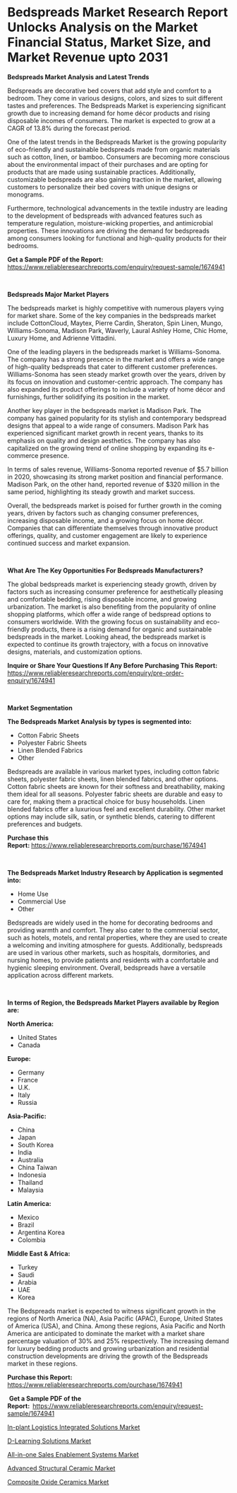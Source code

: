 <p><h1>Bedspreads Market Research Report Unlocks Analysis on the Market Financial Status, Market Size, and Market Revenue upto 2031</h1></p><p><strong>Bedspreads Market Analysis and Latest Trends</strong></p>
<p><p>Bedspreads are decorative bed covers that add style and comfort to a bedroom. They come in various designs, colors, and sizes to suit different tastes and preferences. The Bedspreads Market is experiencing significant growth due to increasing demand for home décor products and rising disposable incomes of consumers. The market is expected to grow at a CAGR of 13.8% during the forecast period.</p><p>One of the latest trends in the Bedspreads Market is the growing popularity of eco-friendly and sustainable bedspreads made from organic materials such as cotton, linen, or bamboo. Consumers are becoming more conscious about the environmental impact of their purchases and are opting for products that are made using sustainable practices. Additionally, customizable bedspreads are also gaining traction in the market, allowing customers to personalize their bed covers with unique designs or monograms.</p><p>Furthermore, technological advancements in the textile industry are leading to the development of bedspreads with advanced features such as temperature regulation, moisture-wicking properties, and antimicrobial properties. These innovations are driving the demand for bedspreads among consumers looking for functional and high-quality products for their bedrooms.</p></p>
<p><strong>Get a Sample PDF of the Report:&nbsp;</strong> <a href="https://www.reliableresearchreports.com/enquiry/request-sample/1674941">https://www.reliableresearchreports.com/enquiry/request-sample/1674941</a></p>
<p>&nbsp;</p>
<p><strong>Bedspreads Major Market Players</strong></p>
<p><p>The bedspreads market is highly competitive with numerous players vying for market share. Some of the key companies in the bedspreads market include CottonCloud, Maytex, Pierre Cardin, Sheraton, Spin Linen, Mungo, Williams-Sonoma, Madison Park, Waverly, Laural Ashley Home, Chic Home, Luxury Home, and Adrienne Vittadini.</p><p>One of the leading players in the bedspreads market is Williams-Sonoma. The company has a strong presence in the market and offers a wide range of high-quality bedspreads that cater to different customer preferences. Williams-Sonoma has seen steady market growth over the years, driven by its focus on innovation and customer-centric approach. The company has also expanded its product offerings to include a variety of home décor and furnishings, further solidifying its position in the market.</p><p>Another key player in the bedspreads market is Madison Park. The company has gained popularity for its stylish and contemporary bedspread designs that appeal to a wide range of consumers. Madison Park has experienced significant market growth in recent years, thanks to its emphasis on quality and design aesthetics. The company has also capitalized on the growing trend of online shopping by expanding its e-commerce presence.</p><p>In terms of sales revenue, Williams-Sonoma reported revenue of $5.7 billion in 2020, showcasing its strong market position and financial performance. Madison Park, on the other hand, reported revenue of $320 million in the same period, highlighting its steady growth and market success.</p><p>Overall, the bedspreads market is poised for further growth in the coming years, driven by factors such as changing consumer preferences, increasing disposable income, and a growing focus on home décor. Companies that can differentiate themselves through innovative product offerings, quality, and customer engagement are likely to experience continued success and market expansion.</p></p>
<p>&nbsp;</p>
<p><strong>What Are The Key Opportunities For Bedspreads Manufacturers?</strong></p>
<p><p>The global bedspreads market is experiencing steady growth, driven by factors such as increasing consumer preference for aesthetically pleasing and comfortable bedding, rising disposable income, and growing urbanization. The market is also benefiting from the popularity of online shopping platforms, which offer a wide range of bedspread options to consumers worldwide. With the growing focus on sustainability and eco-friendly products, there is a rising demand for organic and sustainable bedspreads in the market. Looking ahead, the bedspreads market is expected to continue its growth trajectory, with a focus on innovative designs, materials, and customization options.</p></p>
<p><strong>Inquire or Share Your Questions If Any Before Purchasing This Report:</strong> <a href="https://www.reliableresearchreports.com/enquiry/pre-order-enquiry/1674941">https://www.reliableresearchreports.com/enquiry/pre-order-enquiry/1674941</a></p>
<p>&nbsp;</p>
<p><strong>Market Segmentation</strong></p>
<p><strong>The Bedspreads Market Analysis by types is segmented into:</strong></p>
<p><ul><li>Cotton Fabric Sheets</li><li>Polyester Fabric Sheets</li><li>Linen Blended Fabrics</li><li>Other</li></ul></p>
<p><p>Bedspreads are available in various market types, including cotton fabric sheets, polyester fabric sheets, linen blended fabrics, and other options. Cotton fabric sheets are known for their softness and breathability, making them ideal for all seasons. Polyester fabric sheets are durable and easy to care for, making them a practical choice for busy households. Linen blended fabrics offer a luxurious feel and excellent durability. Other market options may include silk, satin, or synthetic blends, catering to different preferences and budgets.</p></p>
<p><strong>Purchase this Report:&nbsp;</strong><a href="https://www.reliableresearchreports.com/purchase/1674941">https://www.reliableresearchreports.com/purchase/1674941</a></p>
<p>&nbsp;</p>
<p><strong>The Bedspreads Market Industry Research by Application is segmented into:</strong></p>
<p><ul><li>Home Use</li><li>Commercial Use</li><li>Other</li></ul></p>
<p><p>Bedspreads are widely used in the home for decorating bedrooms and providing warmth and comfort. They also cater to the commercial sector, such as hotels, motels, and rental properties, where they are used to create a welcoming and inviting atmosphere for guests. Additionally, bedspreads are used in various other markets, such as hospitals, dormitories, and nursing homes, to provide patients and residents with a comfortable and hygienic sleeping environment. Overall, bedspreads have a versatile application across different markets.</p></p>
<p>&nbsp;</p>
<p><strong>In terms of Region, the Bedspreads Market Players available by Region are:</strong></p>
<p>
    <p> <strong> North America: </strong>
        <ul>
            <li>United States</li>
            <li>Canada</li>
        </ul>
        </p> 
    <p> <strong> Europe: </strong>
        <ul>
            <li>Germany</li>
            <li>France</li>
            <li>U.K.</li>
            <li>Italy</li>
            <li>Russia</li>
        </ul>
        </p> 
    <p> <strong> Asia-Pacific: </strong>
        <ul>
            <li>China</li>
            <li>Japan</li>
            <li>South Korea</li>
            <li>India</li>
            <li>Australia</li>
            <li>China Taiwan</li>
            <li>Indonesia</li>
            <li>Thailand</li>
            <li>Malaysia</li>
        </ul>
        </p> 
    <p> <strong> Latin America: </strong>
        <ul>
            <li>Mexico</li>
            <li>Brazil</li>
            <li>Argentina Korea</li>
            <li>Colombia</li>
        </ul>
        </p> 
    <p> <strong> Middle East & Africa: </strong>
        <ul>
            <li>Turkey</li>
            <li>Saudi</li>
            <li>Arabia</li>
            <li>UAE</li>
            <li>Korea</li>
        </ul>
    </p>
    </p>
<p><p>The Bedspreads market is expected to witness significant growth in the regions of North America (NA), Asia Pacific (APAC), Europe, United States of America (USA), and China. Among these regions, Asia Pacific and North America are anticipated to dominate the market with a market share percentage valuation of 30% and 25% respectively. The increasing demand for luxury bedding products and growing urbanization and residential construction developments are driving the growth of the Bedspreads market in these regions.</p></p>
<p><strong>Purchase this Report: </strong><a href="https://www.reliableresearchreports.com/purchase/1674941">https://www.reliableresearchreports.com/purchase/1674941</a></p>
<p>&nbsp;<strong>Get a Sample PDF of the Report:&nbsp;&nbsp;</strong><a href="https://www.reliableresearchreports.com/enquiry/request-sample/1674941">https://www.reliableresearchreports.com/enquiry/request-sample/1674941</a></p>
<p><strong></strong></p>
<p><p><a href="https://medium.com/@patriciahanson2013/in-plant-logistics-integrated-solutions-market-comprehensive-assessment-by-type-application-and-8bf8e99cd631">In-plant Logistics Integrated Solutions Market</a></p><p><a href="https://medium.com/@susanwest38/d-learning-solutions-market-analysis-its-cagr-market-segmentation-and-global-industry-overview-f3d8b228ba0c">D-Learning Solutions Market</a></p><p><a href="https://medium.com/@patriciahanson2013/all-in-one-sales-enablement-systems-market-trends-forecast-and-competitive-analysis-to-2031-5471059028af">All-in-one Sales Enablement Systems Market</a></p><p><a href="https://github.com/RickHolmes3/Market-Research-Report-List-3/blob/main/advanced-structural-ceramic-market.md">Advanced Structural Ceramic Market</a></p><p><a href="https://github.com/Krish2023na/Market-Research-Report-List-3/blob/main/composite-oxide-ceramics-market.md">Composite Oxide Ceramics Market</a></p></p>